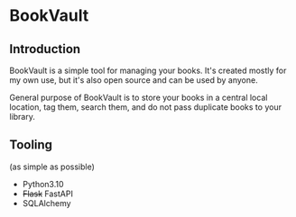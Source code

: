 # BookVault

## Introduction

BookVault is a simple tool for managing your books. 
It's created mostly for my own use, but it's also open source and can be used by anyone.

General purpose of BookVault is to store your books in a central local location, tag them, search them, and do not pass 
duplicate books to your library.

## Tooling

(as simple as possible)
- Python3.10
- ~~Flask~~ FastAPI
- SQLAlchemy
